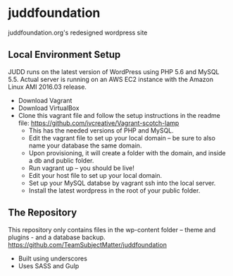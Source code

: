 # juddfoundation
juddfoundation.org's redesigned wordpress site

## Local Environment Setup
JUDD runs on the latest version of WordPress using PHP 5.6 and MySQL 5.5. Actual server is running on an AWS EC2 instance with the Amazon Linux AMI 2016.03 release.
 
* Download Vagrant
* Download VirtualBox
* Clone this vagrant file and follow the setup instructions in the readme file: https://github.com/ivcreative/Vagrant-scotch-lamp
   * This has the needed versions of PHP and MySQL.
   * Edit the vagrant file to set up your local domain – be sure to also name your database the same domain.
   * Upon provisioning, it will create a folder with the domain, and inside a db and public folder.
   * Run vagrant up – you should be live!
   * Edit your host file to set up your local domain.
   * Set up your MySQL databse by vagrant ssh into the local server.
   * Install the latest wordpress in the root of your public folder.
 
## The Repository
This repository only contains files in the wp-content folder – theme and plugins - and a database backup.
https://github.com/TeamSubjectMatter/juddfoundation
 
* Built using underscores
* Uses SASS and Gulp